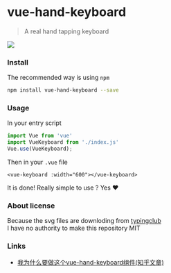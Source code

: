 # vue-hand-keyboard

> A real hand tapping keyboard
<img src="screenshot.gif"/> 

### Install
The recommended way is using `npm` 
``` bash
npm install vue-hand-keyboard --save 
```

### Usage
In your entry script
```javascript
import Vue from 'vue'
import VueKeyboard from './index.js'
Vue.use(VueKeyboard);
```

Then in your `.vue` file
```vue
<vue-keyboard :width="600"></vue-keyboard>
```
It is done! Really simple to use ? Yes ❤ 


### About license
Because the svg files are downloding from [typingclub](https://typingclub.com) \
I have no authority to make this repository MIT 

### Links
* [我为什么要做这个vue-hand-keyboard组件(知乎文章)](https://zhuanlan.zhihu.com/p/59911949)
